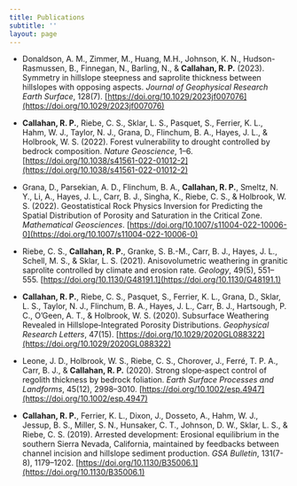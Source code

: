 ```yaml
---
title: Publications
subtitle: ''
layout: page
---
```

* Donaldson, A. M., Zimmer, M., Huang, M.H., Johnson, K. N., Hudson-Rasmussen, B., Finnegan, N., Barling, N., & **Callahan, R. P.** (2023). Symmetry in hillslope steepness and saprolite thickness between hillslopes with opposing aspects. *Journal of Geophysical Research Earth Surface*, 128(7). [https://doi.org/10.1029/2023jf007076](https://doi.org/10.1029/2023jf007076)

* **Callahan, R. P.**, Riebe, C. S., Sklar, L. S., Pasquet, S., Ferrier, K. L., Hahm, W. J., Taylor, N. J., Grana, D., Flinchum, B. A., Hayes, J. L., & Holbrook, W. S. (2022). Forest vulnerability to drought controlled by bedrock composition. *Nature Geoscience*, 1–6. [https://doi.org/10.1038/s41561-022-01012-2](https://doi.org/10.1038/s41561-022-01012-2)

* Grana, D., Parsekian, A. D., Flinchum, B. A., **Callahan, R. P.**, Smeltz, N. Y., Li, A., Hayes, J. L., Carr, B. J., Singha, K., Riebe, C. S., & Holbrook, W. S. (2022). Geostatistical Rock Physics Inversion for Predicting the Spatial Distribution of Porosity and Saturation in the Critical Zone. *Mathematical Geosciences*. [https://doi.org/10.1007/s11004-022-10006-0](https://doi.org/10.1007/s11004-022-10006-0)

* Riebe, C. S., **Callahan, R. P.**, Granke, S. B.-M., Carr, B. J., Hayes, J. L., Schell, M. S., & Sklar, L. S. (2021). Anisovolumetric weathering in granitic saprolite controlled by climate and erosion rate. *Geology*, 49(5), 551–555. [https://doi.org/10.1130/G48191.1](https://doi.org/10.1130/G48191.1)

* **Callahan, R. P.**, Riebe, C. S., Pasquet, S., Ferrier, K. L., Grana, D., Sklar, L. S., Taylor, N. J., Flinchum, B. A., Hayes, J. L., Carr, B. J., Hartsough, P. C., O’Geen, A. T., & Holbrook, W. S. (2020). Subsurface Weathering Revealed in Hillslope‐Integrated Porosity Distributions. *Geophysical Research Letters*, 47(15). [https://doi.org/10.1029/2020GL088322](https://doi.org/10.1029/2020GL088322)

* Leone, J. D., Holbrook, W. S., Riebe, C. S., Chorover, J., Ferré, T. P. A., Carr, B. J., & **Callahan, R. P.** (2020). Strong slope‐aspect control of regolith thickness by bedrock foliation. *Earth Surface Processes and Landforms*, 45(12), 2998–3010. [https://doi.org/10.1002/esp.4947](https://doi.org/10.1002/esp.4947)

* **Callahan, R. P.**, Ferrier, K. L., Dixon, J., Dosseto, A., Hahm, W. J., Jessup, B. S., Miller, S. N., Hunsaker, C. T., Johnson, D. W., Sklar, L. S., & Riebe, C. S. (2019). Arrested development: Erosional equilibrium in the southern Sierra Nevada, California, maintained by feedbacks between channel incision and hillslope sediment production. *GSA Bulletin*, 131(7-8), 1179–1202. [https://doi.org/10.1130/B35006.1](https://doi.org/10.1130/B35006.1) 





